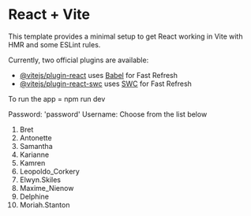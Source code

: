 # React + Vite

This template provides a minimal setup to get React working in Vite with HMR and some ESLint rules.

Currently, two official plugins are available:

- [@vitejs/plugin-react](https://github.com/vitejs/vite-plugin-react/blob/main/packages/plugin-react/README.md) uses [Babel](https://babeljs.io/) for Fast Refresh
- [@vitejs/plugin-react-swc](https://github.com/vitejs/vite-plugin-react-swc) uses [SWC](https://swc.rs/) for Fast Refresh

To run the app = npm run dev

Password: 'password'
Username: Choose from the list below

1. Bret
2. Antonette
3. Samantha
4. Karianne
5. Kamren
6. Leopoldo_Corkery
7. Elwyn.Skiles
8. Maxime_Nienow
9. Delphine
10. Moriah.Stanton
